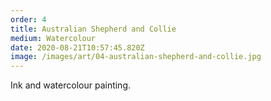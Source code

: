```yaml
---
order: 4
title: Australian Shepherd and Collie
medium: Watercolour
date: 2020-08-21T10:57:45.820Z
image: /images/art/04-australian-shepherd-and-collie.jpg
---
```

Ink and watercolour painting.
